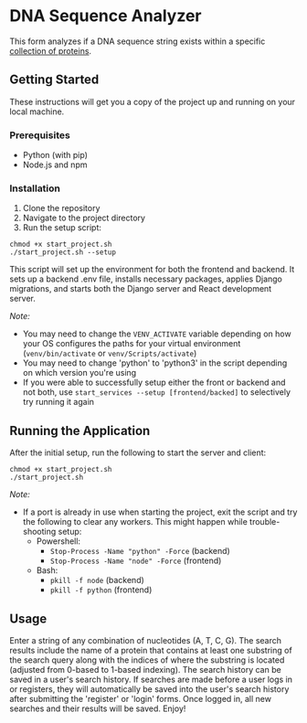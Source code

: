 # DNA Sequence Analyzer

This form analyzes if a DNA sequence string exists within a specific [collection of proteins](https://www.ncbi.nlm.nih.gov/sites/myncbi/magda.janicki.1/collections/63742707/public/).

## Getting Started

These instructions will get you a copy of the project up and running on your local machine.

### Prerequisites

- Python (with pip)
- Node.js and npm

### Installation

1. Clone the repository
2. Navigate to the project directory
3. Run the setup script:

```
chmod +x start_project.sh
./start_project.sh --setup
```

This script will set up the environment for both the frontend and backend. It sets up a backend .env file, installs necessary packages, applies Django migrations, and starts both the Django server and React development server.

*Note:*
- You may need to change the `VENV_ACTIVATE` variable depending on how your OS configures the paths for your virtual environment (`venv/bin/activate` or `venv/Scripts/activate`)
- You may need to change 'python' to 'python3' in the script depending on which version you're using
- If you were able to successfully setup either the front or backend and not both, use `start_services --setup [frontend/backed]` to selectively try running it again

## Running the Application

After the initial setup, run the following to start the server and client:

```
chmod +x start_project.sh
./start_project.sh
```

*Note:*
- If a port is already in use when starting the project, exit the script and try the following to clear any workers. This might happen while trouble-shooting setup:
  - Powershell:
    - `Stop-Process -Name "python" -Force` (backend)
    - `Stop-Process -Name "node" -Force` (frontend)
  - Bash:
    - `pkill -f node` (backend)
    - `pkill -f python` (frontend)


## Usage

Enter a string of any combination of nucleotides (A, T, C, G). The search results include the name of a protein that contains at least one substring of the search query along with the indices of where the substring is located (adjusted from 0-based to 1-based indexing). The search history can be saved in a user's search history. If searches are made before a user logs in or registers, they will automatically be saved into the user's search history after submitting the 'register' or 'login' forms. Once logged in, all new searches and their results will be saved. Enjoy!
